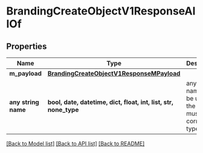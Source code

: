# BrandingCreateObjectV1ResponseAllOf


## Properties
Name | Type | Description | Notes
------------ | ------------- | ------------- | -------------
**m_payload** | [**BrandingCreateObjectV1ResponseMPayload**](BrandingCreateObjectV1ResponseMPayload.md) |  | 
**any string name** | **bool, date, datetime, dict, float, int, list, str, none_type** | any string name can be used but the value must be the correct type | [optional]

[[Back to Model list]](../README.md#documentation-for-models) [[Back to API list]](../README.md#documentation-for-api-endpoints) [[Back to README]](../README.md)


